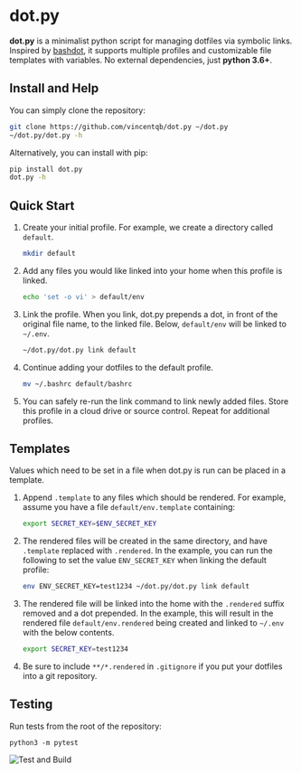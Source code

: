 # dot.py

**dot.py** is a minimalist python script for managing dotfiles via symbolic links. Inspired by [bashdot](https://github.com/bashdot/bashdot), it supports multiple profiles and customizable file templates with variables. No external dependencies, just **python 3.6+**.

## Install and Help

You can simply clone the repository:

```sh
git clone https://github.com/vincentqb/dot.py ~/dot.py
~/dot.py/dot.py -h
```

Alternatively, you can install with pip:

```sh
pip install dot.py
dot.py -h
```

## Quick Start

1. Create your initial profile. For example, we create a directory called `default`.

    ```sh
    mkdir default
    ```

1. Add any files you would like linked into your home when this profile is linked.

    ```sh
    echo 'set -o vi' > default/env
    ```

1. Link the profile. When you link, dot.py prepends a dot, in front of the original file name, to the linked file. Below, `default/env` will be linked to `~/.env`.

    ```sh
    ~/dot.py/dot.py link default
    ```

1. Continue adding your dotfiles to the default profile.

   ```sh
   mv ~/.bashrc default/bashrc
   ```

1. You can safely re-run the link command to link newly added files. Store this profile in a cloud drive or source control. Repeat for additional profiles.

## Templates

Values which need to be set in a file when dot.py is run can be placed in a template.

1. Append `.template` to any files which should be rendered. For example, assume you have a file `default/env.template` containing:

    ```sh
    export SECRET_KEY=$ENV_SECRET_KEY
    ```

1. The rendered files will be created in the same directory, and have `.template` replaced with `.rendered`. In the example, you can run the following to set the value `ENV_SECRET_KEY` when linking the default profile:

    ```sh
    env ENV_SECRET_KEY=test1234 ~/dot.py/dot.py link default
    ```

1. The rendered file will be linked into the home with the `.rendered` suffix removed and a dot prepended. In the example, this will result in the rendered file `default/env.rendered` being created and linked to `~/.env` with the below contents.

    ```sh
    export SECRET_KEY=test1234
    ```

1. Be sure to include `**/*.rendered` in `.gitignore` if you put your dotfiles into a git repository.

## Testing

Run tests from the root of the repository:
```
python3 -m pytest
```

![Test and Build](https://github.com/vincentqb/dot.py/actions/workflows/python-app.yml/badge.svg)
